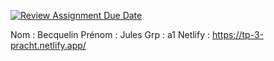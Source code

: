 [![Review Assignment Due Date](https://classroom.github.com/assets/deadline-readme-button-22041afd0340ce965d47ae6ef1cefeee28c7c493a6346c4f15d667ab976d596c.svg)](https://classroom.github.com/a/CWRsL_Ez)


Nom : Becquelin
Prénom : Jules
Grp : a1
Netlify : https://tp-3-pracht.netlify.app/